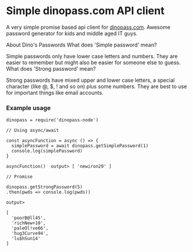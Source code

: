 # Simple dinopass.com API client

A very simple promise based api client for [dinopass.com](https://dinopass.com).
Awesome password generator for kids and middle aged IT guys.

About Dino's Passwords
What does 'Simple password' mean?

Simple passwords only have lower case letters and numbers. They are easier to remember but might also be easier for someone else to guess.
What does 'Strong password' mean?

Strong passwords have mixed upper and lower case letters, a special character (like @, \$, ! and so on) plus some numbers. They are best to use for important things like email accounts.

### Example usage

```
dinopass = require('dinopass-node')

// Using async/await

const asyncFunction = async () => {
  simplePassword = await dinopass.getSimplePassword(1)
  console.log(simplePassword)
}

asyncFunction()  output> [ 'newiron29' ]

// Promise

dinopass.getStrongPassword(5)
.then(pwds => console.log(pwds))

output>

[
  'poorB@ll45',
  'richNew+10',
  'paleOl!ve66',
  'hug3Curve94',
  'lu$hSun14'
]
```
